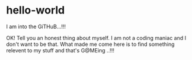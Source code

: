 # hello-world
I am into the GiTHuB...!!!

OK! Tell you an honest thing about myself.
I am not a coding maniac and I don't want to be that. What made me come here is to find something relevent to my stuff and that's G@MEing ..!!!  
